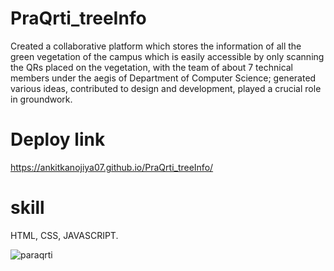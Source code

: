 # PraQrti_treeInfo
Created a collaborative platform which stores the information of all the green vegetation of the campus
which is easily accessible by only scanning the QRs placed on the vegetation, with the team of about 7 technical
members under the aegis of Department of Computer Science; generated various ideas, contributed to design and
development, played a crucial role in groundwork.
# Deploy link
https://ankitkanojiya07.github.io/PraQrti_treeInfo/

# skill
HTML,
CSS,
JAVASCRIPT.


![paraqrti](https://github.com/ankitkanojiya07/PraQrti_treeInfo/assets/94682775/71732010-ce71-4520-b9e5-ac54f69ce2be)

